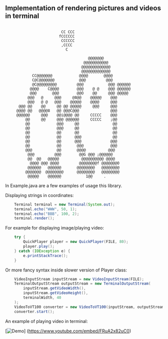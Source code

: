 Implementation of rendering pictures and videos in terminal
-----------------------------------------------------------


```

                         CC CCC
                        fCCCCCC
                         CCCCCC
                         ,CCCC
                           C

                                     @@@@@@@
                                   @@@@@@@@@@@
                                  @@@@@@@@@@@@@
                                  @@@@@@@@@@@@@
            CC@@@@@@@            @@@@       @@@@
            C@C@@@@@@@           @@@         @@@
            @C@@@@@@@@@         @@@           @@@ @@@@@@
           @@@@    C@@@@        @@@    @ @    @@@ @@@@@@
           @@@       @@@        @@O    @@     @@@ @@@@@
          @@@   @     @@@     @8@@    @@@@@    @@@
          @@@   @ @   @@@    @@@@@    @@@@     @@@
      @@@ @@    @@     @@ @@ @@@@@     @@@     @@@
     @@@@ @@   @@@@8   @@ @@@C@@@              @@@
     @@@@@@     @@@    @@i@@@@ @@     CCCCC    @@@
         @@     @@     @@@ @@@@@@     CCCCC    ;@@
         @@            @@@     @@               @@
         @@            @@@     @@               @@
         @@            @@      @@               @@
         @@            @@      @@@              @@
         @@            @@      @@@             @@@
         @@            @@       @@@            @@@
         @@@           @@       @@@@          @@@
          @@@         @@@        @@G @@@ ;@@@@@@
          @@  @@   @@@@@          @@@@@@@@@@ @@@@
           @@@@ @@@ @@@@         @@@@@@@@f @@@@@@@O
          @@@@@@   @@@@@@       @@@@@@@@   @@@@@@@@
         @@@@@@@  @@@@@@@@      @@@@@@@@   @@@@@@@@
          @@@@@    @@@@@@           1@@     .

```


In Example.java are a few examples of usage this library.

Displaying strings in coordinates:

```java
    Terminal terminal = new Terminal(System.out);
    terminal.echo("WWW", 50, 1);
    terminal.echo("BBB", 100, 2);
    terminal.render();
```

For example for displaying image/playing video:

```java
    try {
        QuickPlayer player = new QuickPlayer(FILE, 80);
        player.play();
    } catch (IOException e) {
        e.printStackTrace();
    }
```

Or more fancy syntax inside slower version of Player class:

```java
    VideoInputStream inputStream = new VideoInputStream(FILE);
    TerminalOutputStream outputStream = new TerminalOutputStream(
        inputStream.getVideoWidth(),
        inputStream.getVideoHeight(),
        terminalWidth, 40
    );
    VideoToVT100 converter = new VideoToVT100(inputStream, outputStream);
    converter.start();
```

An example of playing video in terminal:


[![Demo](https://img.youtube.com/vi/FRuA2x82uC0/0.jpg)]
(https://www.youtube.com/embed/FRuA2x82uC0)
